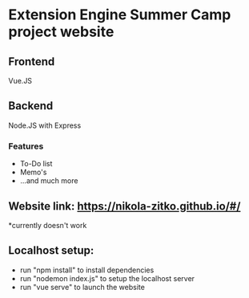 
# Extension Engine Summer Camp project website

## Frontend
Vue.JS
## Backend
Node.JS with Express

### Features
  
  - To-Do list
  - Memo's
  - ...and much more
  
## Website link: https://nikola-zitko.github.io/#/
*currently doesn't work

## Localhost setup:
- run "npm install" to install dependencies
- run "nodemon index.js" to setup the localhost server
- run "vue serve" to launch the website

